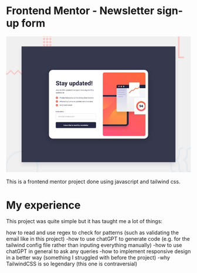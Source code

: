 # Frontend Mentor - Newsletter sign-up form 

![Design preview for the Newsletter sign-up form with success message coding challenge](./design/desktop-preview.jpg)

This is a frontend mentor project done using javascript and tailwind css.

# My experience

This project was quite simple but it has taught me a lot of things:

how to read and use regex to check for patterns (such as validating the email like in this project)
-how to use chatGPT to generate code (e.g. for the tailwind config file rather than inputing everything manually)
-how to use chatGPT in general to ask any queries
-how to implement responsive design in a better way (something I struggled with before the project)
-why TailwindCSS is so legendary (this one is contraversial)
